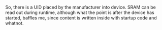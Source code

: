 So, there is a UID placed by the manufacturer into device.
SRAM can be read out during runtime, although what the point is after the device has started,
baffles me, since content is written inside with startup code and whatnot.
